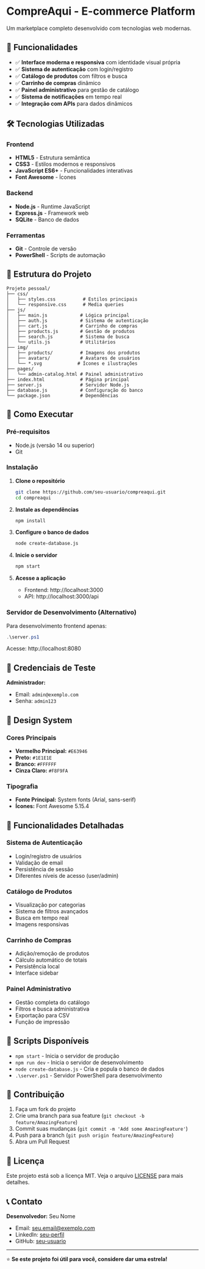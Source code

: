 # CompreAqui - E-commerce Platform

Um marketplace completo desenvolvido com tecnologias web modernas.

## 🚀 Funcionalidades

- ✅ **Interface moderna e responsiva** com identidade visual própria
- ✅ **Sistema de autenticação** com login/registro
- ✅ **Catálogo de produtos** com filtros e busca
- ✅ **Carrinho de compras** dinâmico
- ✅ **Painel administrativo** para gestão de catálogo
- ✅ **Sistema de notificações** em tempo real
- ✅ **Integração com APIs** para dados dinâmicos

## 🛠️ Tecnologias Utilizadas

### Frontend
- **HTML5** - Estrutura semântica
- **CSS3** - Estilos modernos e responsivos
- **JavaScript ES6+** - Funcionalidades interativas
- **Font Awesome** - Ícones

### Backend
- **Node.js** - Runtime JavaScript
- **Express.js** - Framework web
- **SQLite** - Banco de dados

### Ferramentas
- **Git** - Controle de versão
- **PowerShell** - Scripts de automação

## 📁 Estrutura do Projeto

```
Projeto pessoal/
├── css/
│   ├── styles.css          # Estilos principais
│   └── responsive.css      # Media queries
├── js/
│   ├── main.js            # Lógica principal
│   ├── auth.js            # Sistema de autenticação
│   ├── cart.js            # Carrinho de compras
│   ├── products.js        # Gestão de produtos
│   ├── search.js          # Sistema de busca
│   └── utils.js           # Utilitários
├── img/
│   ├── products/          # Imagens dos produtos
│   ├── avatars/           # Avatares de usuários
│   └── *.svg             # Ícones e ilustrações
├── pages/
│   └── admin-catalog.html # Painel administrativo
├── index.html             # Página principal
├── server.js              # Servidor Node.js
├── database.js            # Configuração do banco
└── package.json           # Dependências
```

## 🚀 Como Executar

### Pré-requisitos
- Node.js (versão 14 ou superior)
- Git

### Instalação

1. **Clone o repositório**
   ```bash
   git clone https://github.com/seu-usuario/compreaqui.git
   cd compreaqui
   ```

2. **Instale as dependências**
   ```bash
   npm install
   ```

3. **Configure o banco de dados**
   ```bash
   node create-database.js
   ```

4. **Inicie o servidor**
   ```bash
   npm start
   ```

5. **Acesse a aplicação**
   - Frontend: http://localhost:3000
   - API: http://localhost:3000/api

### Servidor de Desenvolvimento (Alternativo)

Para desenvolvimento frontend apenas:
```powershell
.\server.ps1
```
Acesse: http://localhost:8080

## 👤 Credenciais de Teste

**Administrador:**
- Email: `admin@exemplo.com`
- Senha: `admin123`

## 🎨 Design System

### Cores Principais
- **Vermelho Principal:** `#E63946`
- **Preto:** `#1E1E1E`
- **Branco:** `#FFFFFF`
- **Cinza Claro:** `#F8F9FA`

### Tipografia
- **Fonte Principal:** System fonts (Arial, sans-serif)
- **Ícones:** Font Awesome 5.15.4

## 📱 Funcionalidades Detalhadas

### Sistema de Autenticação
- Login/registro de usuários
- Validação de email
- Persistência de sessão
- Diferentes níveis de acesso (user/admin)

### Catálogo de Produtos
- Visualização por categorias
- Sistema de filtros avançados
- Busca em tempo real
- Imagens responsivas

### Carrinho de Compras
- Adição/remoção de produtos
- Cálculo automático de totais
- Persistência local
- Interface sidebar

### Painel Administrativo
- Gestão completa do catálogo
- Filtros e busca administrativa
- Exportação para CSV
- Função de impressão

## 🔧 Scripts Disponíveis

- `npm start` - Inicia o servidor de produção
- `npm run dev` - Inicia o servidor de desenvolvimento
- `node create-database.js` - Cria e popula o banco de dados
- `.\server.ps1` - Servidor PowerShell para desenvolvimento

## 🤝 Contribuição

1. Faça um fork do projeto
2. Crie uma branch para sua feature (`git checkout -b feature/AmazingFeature`)
3. Commit suas mudanças (`git commit -m 'Add some AmazingFeature'`)
4. Push para a branch (`git push origin feature/AmazingFeature`)
5. Abra um Pull Request

## 📄 Licença

Este projeto está sob a licença MIT. Veja o arquivo [LICENSE](LICENSE) para mais detalhes.

## 📞 Contato

**Desenvolvedor:** Seu Nome
- Email: seu.email@exemplo.com
- LinkedIn: [seu-perfil](https://linkedin.com/in/seu-perfil)
- GitHub: [seu-usuario](https://github.com/seu-usuario)

---

⭐ **Se este projeto foi útil para você, considere dar uma estrela!**
